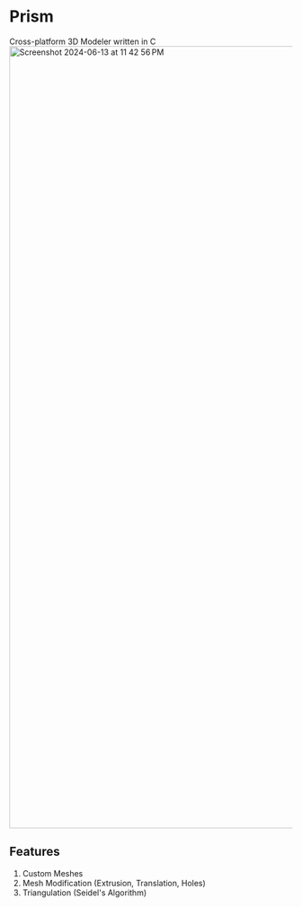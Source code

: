 # Prism
Cross-platform 3D Modeler written in C
<img width="1392" alt="Screenshot 2024-06-13 at 11 42 56 PM" src="https://github.com/marichardson137/Prism/assets/77594556/061ed4e4-b292-48e1-bfd0-879910b79e5f">

## Features
1. Custom Meshes
2. Mesh Modification (Extrusion, Translation, Holes)
3. Triangulation (Seidel's Algorithm)
